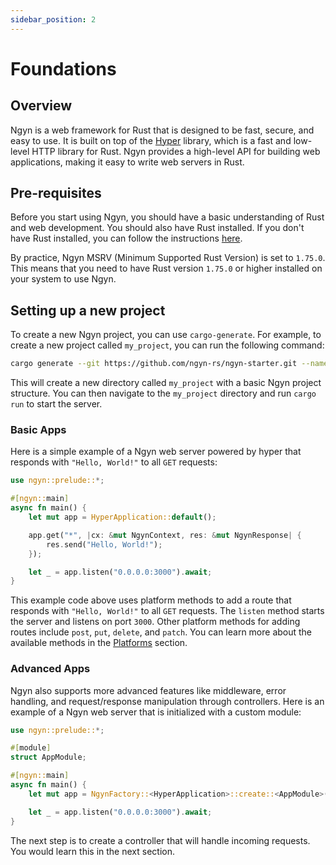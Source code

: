 ```yaml
---
sidebar_position: 2
---
```


# Foundations

## Overview

Ngyn is a web framework for Rust that is designed to be fast, secure, and easy to use. It is built on top of the [Hyper](https://hyper.rs) library, which is a fast and low-level HTTP library for Rust. Ngyn provides a high-level API for building web applications, making it easy to write web servers in Rust.

## Pre-requisites

Before you start using Ngyn, you should have a basic understanding of Rust and web development. You should also have Rust installed. If you don't have Rust installed, you can follow the instructions [here](https://www.rust-lang.org/tools/install).

By practice, Ngyn MSRV (Minimum Supported Rust Version) is set to `1.75.0`. This means that you need to have Rust version `1.75.0` or higher installed on your system to use Ngyn.

## Setting up a new project

To create a new Ngyn project, you can use `cargo-generate`. For example, to create a new project called `my_project`, you can run the following command:

```bash
cargo generate --git https://github.com/ngyn-rs/ngyn-starter.git --name my_project
```

This will create a new directory called `my_project` with a basic Ngyn project structure. You can then navigate to the `my_project` directory and run `cargo run` to start the server.

### Basic Apps

Here is a simple example of a Ngyn web server powered by hyper that responds with `"Hello, World!"` to all `GET` requests:

```rust
use ngyn::prelude::*;

#[ngyn::main]
async fn main() {
    let mut app = HyperApplication::default();

    app.get("*", |cx: &mut NgynContext, res: &mut NgynResponse| {
        res.send("Hello, World!");
    });

    let _ = app.listen("0.0.0.0:3000").await;
}
```

This example code above uses platform methods to add a route that responds with `"Hello, World!"` to all `GET` requests. The `listen` method starts the server and listens on port `3000`. Other platform methods for adding routes include `post`, `put`, `delete`, and `patch`. You can learn more about the available methods in the [Platforms](/docs/platforms) section.

### Advanced Apps

Ngyn also supports more advanced features like middleware, error handling, and request/response manipulation through controllers. Here is an example of a Ngyn web server that is initialized with a custom module:

```rust
use ngyn::prelude::*;

#[module]
struct AppModule;

#[ngyn::main]
async fn main() {
    let mut app = NgynFactory::<HyperApplication>::create::<AppModule>();

    let _ = app.listen("0.0.0.0:3000").await;
}
```

The next step is to create a controller that will handle incoming requests. You would learn this in the next section.
